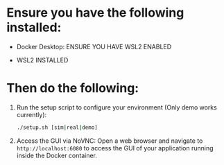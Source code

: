 # Ensure you have the following installed:

- Docker Desktop: ENSURE YOU HAVE WSL2 ENABLED

- WSL2 INSTALLED

# Then do the following:

1. Run the setup script to configure your environment (Only demo works currently):
   ```bash
   ./setup.sh [sim|real|demo]
   ```
2. Access the GUI via NoVNC:
   Open a web browser and navigate to `http://localhost:6080` to access the GUI of your application running inside the Docker container.
